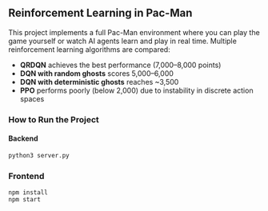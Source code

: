 ## Reinforcement Learning in Pac-Man

This project implements a full Pac-Man environment where you can play the game yourself or watch AI agents learn and play in real time. Multiple reinforcement learning algorithms are compared:
- **QRDQN** achieves the best performance (7,000–8,000 points)  
- **DQN with random ghosts** scores 5,000–6,000  
- **DQN with deterministic ghosts** reaches ~3,500  
- **PPO** performs poorly (below 2,000) due to instability in discrete action spaces

### How to Run the Project

#### Backend
```bash
python3 server.py
```

### Frontend 
```
npm install
npm start
```
